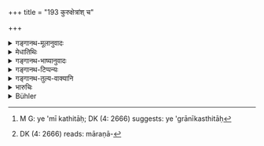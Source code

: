 +++
title = "193 कुरुक्षेत्रांश् च"

+++

<details><summary>गङ्गानथ-मूलानुवादः</summary>

Men born in the countries of Kurukṣhtra, Matsya, Pañcāla, and Śūrasena.—he shall make these fight in the vanguard; as also those that are tall and light.—(193)
</details>

<details><summary>मेधातिथिः</summary>

**कुरुक्षेत्रं** प्रसिद्धम् । **मत्स्य**संज्ञो विराटदेशः । नागपुरे पञ्चाला उभये कान्यकुब्जा आहिछत्राश् च । **शूरसेनजा** माथुराः । क्वचिच् चात्र भावार्थे प्रत्ययो लुप्तनिर्दिष्टः । एतद् देशजा हि प्रायेण महावर्ष्माणो बलवन्तः पृथुवक्षसः शूरा अभिमानिनो दुर्विषहा इत्य् अत्र ये ऽनिकस्थिताः[^२६६] परेषां भयहेतवो भवन्ति । दीर्घकाया अध्यस्ताल्पदेशा अपि दीर्घश्वासकरा महाकयत्वात् । लघवस् तु मरणासमर्था[^२६७] निर्भयेन जनेन प्रच्छन्ना विद्धाः प्रहरन्तो ऽपकारासमर्थाः । आदर्शभूताश् चैत इतरेषां भवन्ति ॥ ७.१९३ ॥


[^२६७]:
     DK (4: 2666) reads: māraṇā-


[^२६६]:
     M G: ye 'mī kathitāḥ; DK (4: 2666) suggests: ye 'grānīkasthitāḥ
</details>

<details><summary>गङ्गानथ-भाष्यानुवादः</summary>

‘*Kurukṣetra*’—is well known.

‘*Matsya*’—is the name of the *Virāṭa* country, near Nāgapura.

‘*Pañcāla*’—includes both the Kānyakubja and the Ahiccatra.

‘*Born in Śūrasena*’—*i.e*., in Mathurā.

Some of these words are denotative of origin; but the necessary affix has been dropped:

The people of these countries are mostly huge-bodied, powerful, broad-chested, brave, proud, irrepressible; and as such, when placed at the forefront of the battle, strike terror is the hearts of the enemies.

From among the people of other countries those have to be similarly stationed who are ‘*tall*’—,and having large bodies, are endowed with long breaths. Those that are ‘*light*’ are fearless, on account of being comparatively free from danger, being hidden by others and without being struck themselves, continue to strike and thus, without suffering injury, set an example to others—(193).
</details>

<details><summary>गङ्गानथ-टिप्पन्यः</summary>

This verse is quoted in *Parāśaramādhava* (Ācāra; p. 402);—and in
*Vīramitrodaya* (Rājanīti, p. 405).
</details>

<details><summary>गङ्गानथ-तुल्य-वाक्यानि</summary>

*Kāmandaka* (18.8).—‘The low forest-tribes are by nature faithless,
greedy and sinful; for this reason the weaned over troops of the enemy are better than they who are wild and undisciplined.’
</details>

<details><summary>भारुचिः</summary>

एते हि पृथुवक्षस आजानुबाहवो द्विस्पृशो महावर्ष्माणश् च सेनामुखेष्व् ईषन्मनोघातं परेषां कुर्वन्ति ॥ ७.१९३ ॥
</details>

<details><summary>Bühler</summary>

193	(Men born in) Kurukshetra, Matsyas, Pankalas, and those born in Surasena, let him cause to fight in the van of the battle, as well as (others who are) tall and light.
</details>
